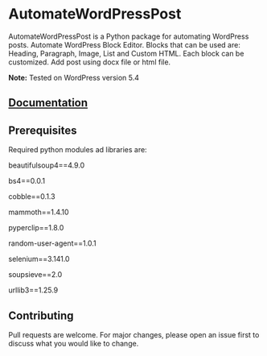 # AutomateWordPressPost

AutomateWordPressPost is a Python package for automating WordPress posts.
Automate WordPress Block Editor. Blocks that can be used are: Heading, Paragraph, Image, List and Custom HTML.
Each block can be customized.
Add post using docx file or html file.

**Note:** Tested on WordPress version 5.4

## [Documentation](https://github.com/UmerMuxhal/automate-wordpress-post/wiki)

## Prerequisites
Required python modules ad libraries are: 

beautifulsoup4==4.9.0

bs4==0.0.1

cobble==0.1.3

mammoth==1.4.10

pyperclip==1.8.0

random-user-agent==1.0.1

selenium==3.141.0

soupsieve==2.0

urllib3==1.25.9

## Contributing
Pull requests are welcome. For major changes, please open an issue first to discuss what you would like to change.
